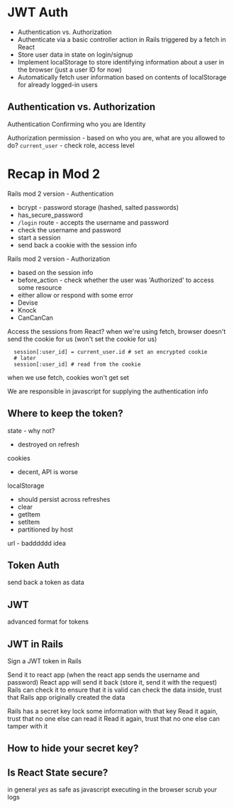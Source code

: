 # JWT Auth

- Authentication vs. Authorization
- Authenticate via a basic controller action in Rails triggered by a fetch in React
- Store user data in state on login/signup
- Implement localStorage to store identifying information about a user in the browser (just a user ID for now)
- Automatically fetch user information based on contents of localStorage for already logged-in users

## Authentication vs. Authorization

Authentication
  Confirming who you are
  Identity

Authorization
  permission - based on who you are, what are you allowed to do?
  `current_user` - check role, access level


# Recap in Mod 2
Rails mod 2 version - Authentication
- bcrypt - password storage (hashed, salted passwords)
- has_secure_password
- `/login` route - accepts the username and password
- check the username and password
- start a session
- send back a cookie with the session info

Rails mod 2 version - Authorization
- based on the session info
-  before_action - check whether the user was 'Authorized' to access some resource
-  either allow or respond with some error
- Devise
- Knock
- CanCanCan

Access the sessions from React?
when we're using fetch, browser doesn't send the cookie for us (won't set the cookie for us)

```rails
  session[:user_id] = current_user.id # set an encrypted cookie
  # later
  session[:user_id] # read from the cookie
```

when we use fetch, cookies won't get set

We are responsible in javascript for supplying the authentication info

## Where to keep the token?

state - why not?
- destroyed on refresh

cookies
- decent, API is worse

localStorage
- should persist across refreshes
- clear
- getItem
- setItem
- partitioned by host

url - badddddd idea

## Token Auth

send back a token as data

## JWT

advanced format for tokens

## JWT in Rails

Sign a JWT token in Rails

Send it to react app (when the react app sends the username and password)
React app will send it back (store it, send it with the request)
Rails can check it to ensure that it is valid
  can check the data inside, trust that Rails app originally created the data

Rails has a secret key
lock some information with that key
Read it again, trust that no one else can read it
Read it again, trust that no one else can tamper with it

## How to hide your secret key?

## Is React State secure?

in general _yes_
as safe as javascript executing in the browser
scrub your logs
